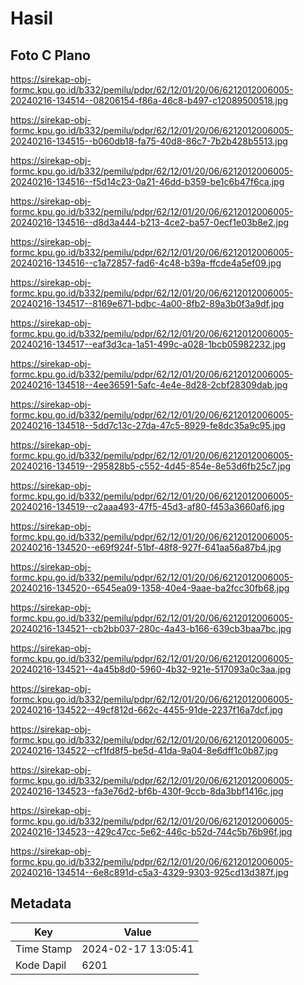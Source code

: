 # Hasil

## Foto C Plano

https://sirekap-obj-formc.kpu.go.id/b332/pemilu/pdpr/62/12/01/20/06/6212012006005-20240216-134514--08206154-f86a-46c8-b497-c12089500518.jpg

https://sirekap-obj-formc.kpu.go.id/b332/pemilu/pdpr/62/12/01/20/06/6212012006005-20240216-134515--b060db18-fa75-40d8-86c7-7b2b428b5513.jpg

https://sirekap-obj-formc.kpu.go.id/b332/pemilu/pdpr/62/12/01/20/06/6212012006005-20240216-134516--f5d14c23-0a21-46dd-b359-be1c6b47f6ca.jpg

https://sirekap-obj-formc.kpu.go.id/b332/pemilu/pdpr/62/12/01/20/06/6212012006005-20240216-134516--d8d3a444-b213-4ce2-ba57-0ecf1e03b8e2.jpg

https://sirekap-obj-formc.kpu.go.id/b332/pemilu/pdpr/62/12/01/20/06/6212012006005-20240216-134516--c1a72857-fad6-4c48-b39a-ffcde4a5ef09.jpg

https://sirekap-obj-formc.kpu.go.id/b332/pemilu/pdpr/62/12/01/20/06/6212012006005-20240216-134517--8169e671-bdbc-4a00-8fb2-89a3b0f3a9df.jpg

https://sirekap-obj-formc.kpu.go.id/b332/pemilu/pdpr/62/12/01/20/06/6212012006005-20240216-134517--eaf3d3ca-1a51-499c-a028-1bcb05982232.jpg

https://sirekap-obj-formc.kpu.go.id/b332/pemilu/pdpr/62/12/01/20/06/6212012006005-20240216-134518--4ee36591-5afc-4e4e-8d28-2cbf28309dab.jpg

https://sirekap-obj-formc.kpu.go.id/b332/pemilu/pdpr/62/12/01/20/06/6212012006005-20240216-134518--5dd7c13c-27da-47c5-8929-fe8dc35a9c95.jpg

https://sirekap-obj-formc.kpu.go.id/b332/pemilu/pdpr/62/12/01/20/06/6212012006005-20240216-134519--295828b5-c552-4d45-854e-8e53d6fb25c7.jpg

https://sirekap-obj-formc.kpu.go.id/b332/pemilu/pdpr/62/12/01/20/06/6212012006005-20240216-134519--c2aaa493-47f5-45d3-af80-f453a3660af6.jpg

https://sirekap-obj-formc.kpu.go.id/b332/pemilu/pdpr/62/12/01/20/06/6212012006005-20240216-134520--e69f924f-51bf-48f8-927f-641aa56a87b4.jpg

https://sirekap-obj-formc.kpu.go.id/b332/pemilu/pdpr/62/12/01/20/06/6212012006005-20240216-134520--6545ea09-1358-40e4-9aae-ba2fcc30fb68.jpg

https://sirekap-obj-formc.kpu.go.id/b332/pemilu/pdpr/62/12/01/20/06/6212012006005-20240216-134521--cb2bb037-280c-4a43-b166-639cb3baa7bc.jpg

https://sirekap-obj-formc.kpu.go.id/b332/pemilu/pdpr/62/12/01/20/06/6212012006005-20240216-134521--4a45b8d0-5960-4b32-921e-517093a0c3aa.jpg

https://sirekap-obj-formc.kpu.go.id/b332/pemilu/pdpr/62/12/01/20/06/6212012006005-20240216-134522--49cf812d-662c-4455-91de-2237f16a7dcf.jpg

https://sirekap-obj-formc.kpu.go.id/b332/pemilu/pdpr/62/12/01/20/06/6212012006005-20240216-134522--cf1fd8f5-be5d-41da-9a04-8e6dff1c0b87.jpg

https://sirekap-obj-formc.kpu.go.id/b332/pemilu/pdpr/62/12/01/20/06/6212012006005-20240216-134523--fa3e76d2-bf6b-430f-9ccb-8da3bbf1416c.jpg

https://sirekap-obj-formc.kpu.go.id/b332/pemilu/pdpr/62/12/01/20/06/6212012006005-20240216-134523--429c47cc-5e62-446c-b52d-744c5b76b96f.jpg

https://sirekap-obj-formc.kpu.go.id/b332/pemilu/pdpr/62/12/01/20/06/6212012006005-20240216-134514--6e8c891d-c5a3-4329-9303-925cd13d387f.jpg


## Metadata

| Key        | Value               |
| ---------- | ------------------- |
| Time Stamp | 2024-02-17 13:05:41 |
| Kode Dapil | 6201                |



